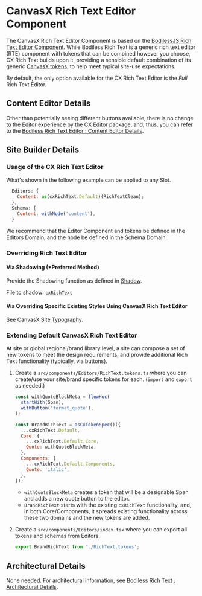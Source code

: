# CanvasX Rich Text Editor Component

The CanvasX Rich Text Editor Component is based on the [BodilessJS Rich Text Editor
Component](/Components/Editors/RichText). While Bodiless Rich Text is a generic rich text editor
(RTE) component with tokens that can be combined however you choose, CX Rich Text builds upon it,
providing a sensible default combination of its generic [CanvasX tokens](../CX_Elements/), to help
meet typical site-use expectations.

By default, the only option available for the CX Rich Text Editor is the _Full_ Rich Text Editor.

## Content Editor Details

Other than potentially seeing different buttons available, there is no change to the Editor
experience by the CX Editor package, and, thus, you can refer to the [Bodiless Rich Text Editor :
Content Editor Details](../RichText#content-editor-details).

## Site Builder Details

### Usage of the CX Rich Text Editor

What's shown in the following example can be applied to any Slot.

```js
  Editors: {
    Content: as(cxRichText.Default)(RichTextClean);
  },
  Schema: {
    Content: withNode('content'),
  }
```

We recommend that the Editor Component and tokens be defined in the Editors Domain, and the node be
defined in the Schema Domain.

### Overriding Rich Text Editor

#### Via Shadowing (*Preferred Method)

Provide the Shadowing function as defined in [Shadow](../CX_Elements/CX_Shadow).

File to shadow:
[`cxRichText`](https://github.com/johnsonandjohnson/Bodiless-JS/blob/main/packages/cx-editors/src/components/RichText/tokens/cxRichText.ts)

#### Via Overriding Specific Existing Styles Using CanvasX Rich Text Editor

See [CanvasX Site Typography](../CX_Elements/CX_SiteTypography).

### Extending Default CanvasX Rich Text Editor

At site or global regional/brand library level, a site can compose a set of new tokens to meet the
design requirements, and provide additional Rich Text functionality (typically, via buttons).

01. Create a `src/components/Editors/RichText.tokens.ts` where you can create/use your site/brand
    specific tokens for each. (`import` and `export` as needed.)

    ```js
    const withQuoteBlockMeta = flowHoc(
      startWith(Span),
      withButton('format_quote'),
    );

    const BrandRichText = asCxTokenSpec()({
      ...cxRichText.Default,
      Core: {
        ...cxRichText.Default.Core,
        Quote: withQuoteBlockMeta,
      },
      Components: {
        ...cxRichText.Default.Components,
        Quote: 'italic',
      },
    });
    ```

    - `withQuoteBlockMeta` creates a token that will be a designable Span and adds a new quote
      button to the editor.
    - `BrandRichText` starts with the existing `cxRichText` functionality, and, in both
      Core/Components, it spreads existing functionality across these two domains and the new tokens
      are added.

01. Create a `src/components/Editors/index.tsx`  where you can export all tokens and schemas from
    Editors.

    ```js
    export BrandRichText from './RichText.tokens';
    ```

## Architectural Details

None needed. For architectural information, see [Bodiless Rich Text : Architectural
Details](../RichText#architectural-details).
